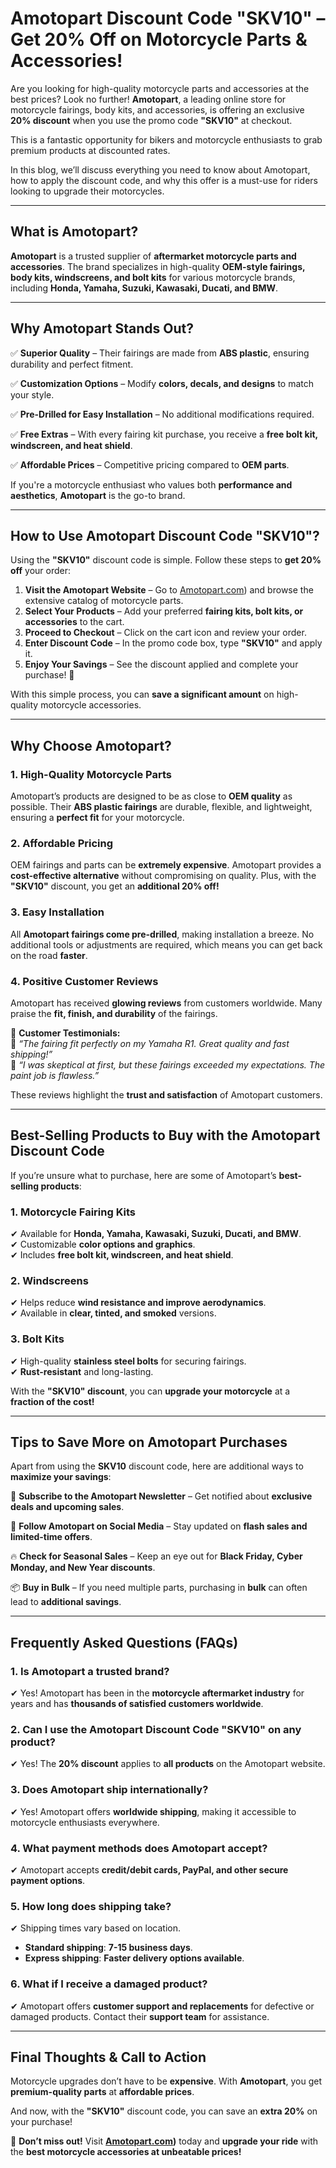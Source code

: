 # **Amotopart Discount Code "SKV10" – Get 20% Off on Motorcycle Parts & Accessories!**

Are you looking for high-quality motorcycle parts and accessories at the best prices? Look no further! **Amotopart**, a leading online store for motorcycle fairings, body kits, and accessories, is offering an exclusive **20% discount** when you use the promo code **"SKV10"** at checkout.  

This is a fantastic opportunity for bikers and motorcycle enthusiasts to grab premium products at discounted rates.  

In this blog, we’ll discuss everything you need to know about Amotopart, how to apply the discount code, and why this offer is a must-use for riders looking to upgrade their motorcycles.  

---

## **What is Amotopart?**  

**Amotopart** is a trusted supplier of **aftermarket motorcycle parts and accessories**. The brand specializes in high-quality **OEM-style fairings, body kits, windscreens, and bolt kits** for various motorcycle brands, including **Honda, Yamaha, Suzuki, Kawasaki, Ducati, and BMW**.  

---

## **Why Amotopart Stands Out?**  

✅ **Superior Quality** – Their fairings are made from **ABS plastic**, ensuring durability and perfect fitment.  

✅ **Customization Options** – Modify **colors, decals, and designs** to match your style.  

✅ **Pre-Drilled for Easy Installation** – No additional modifications required.  

✅ **Free Extras** – With every fairing kit purchase, you receive a **free bolt kit, windscreen, and heat shield**.  

✅ **Affordable Prices** – Competitive pricing compared to **OEM parts**.  

If you're a motorcycle enthusiast who values both **performance and aesthetics**, **Amotopart** is the go-to brand.  

---

## **How to Use Amotopart Discount Code "SKV10"?**  

Using the **"SKV10"** discount code is simple. Follow these steps to **get 20% off** your order:  

1. **Visit the Amotopart Website** – Go to [Amotopart.com](https://amotopart.com/SKV10)) and browse the extensive catalog of motorcycle parts.  
2. **Select Your Products** – Add your preferred **fairing kits, bolt kits, or accessories** to the cart.  
3. **Proceed to Checkout** – Click on the cart icon and review your order.  
4. **Enter Discount Code** – In the promo code box, type **"SKV10"** and apply it.  
5. **Enjoy Your Savings** – See the discount applied and complete your purchase! 🎉  

With this simple process, you can **save a significant amount** on high-quality motorcycle accessories.  

---

## **Why Choose Amotopart?**  

### **1. High-Quality Motorcycle Parts**  
Amotopart’s products are designed to be as close to **OEM quality** as possible. Their **ABS plastic fairings** are durable, flexible, and lightweight, ensuring a **perfect fit** for your motorcycle.  

### **2. Affordable Pricing**  
OEM fairings and parts can be **extremely expensive**. Amotopart provides a **cost-effective alternative** without compromising on quality. Plus, with the **"SKV10"** discount, you get an **additional 20% off!**  

### **3. Easy Installation**  
All **Amotopart fairings come pre-drilled**, making installation a breeze. No additional tools or adjustments are required, which means you can get back on the road **faster**.  

### **4. Positive Customer Reviews**  
Amotopart has received **glowing reviews** from customers worldwide. Many praise the **fit, finish, and durability** of the fairings.  

💬 **Customer Testimonials:**  
📌 *“The fairing fit perfectly on my Yamaha R1. Great quality and fast shipping!”*  
📌 *“I was skeptical at first, but these fairings exceeded my expectations. The paint job is flawless.”*  

These reviews highlight the **trust and satisfaction** of Amotopart customers.  

---

## **Best-Selling Products to Buy with the Amotopart Discount Code**  

If you’re unsure what to purchase, here are some of Amotopart’s **best-selling products**:  

### **1. Motorcycle Fairing Kits**  
✔ Available for **Honda, Yamaha, Kawasaki, Suzuki, Ducati, and BMW**.  
✔ Customizable **color options and graphics**.  
✔ Includes **free bolt kit, windscreen, and heat shield**.  

### **2. Windscreens**  
✔ Helps reduce **wind resistance and improve aerodynamics**.  
✔ Available in **clear, tinted, and smoked** versions.  

### **3. Bolt Kits**  
✔ High-quality **stainless steel bolts** for securing fairings.  
✔ **Rust-resistant** and long-lasting.  

With the **"SKV10" discount**, you can **upgrade your motorcycle** at a **fraction of the cost!**  

---

## **Tips to Save More on Amotopart Purchases**  

Apart from using the **SKV10** discount code, here are additional ways to **maximize your savings**:  

📩 **Subscribe to the Amotopart Newsletter** – Get notified about **exclusive deals and upcoming sales**.  

📲 **Follow Amotopart on Social Media** – Stay updated on **flash sales and limited-time offers**.  

🔥 **Check for Seasonal Sales** – Keep an eye out for **Black Friday, Cyber Monday, and New Year discounts**.  

📦 **Buy in Bulk** – If you need multiple parts, purchasing in **bulk** can often lead to **additional savings**.  

---

## **Frequently Asked Questions (FAQs)**  

### **1. Is Amotopart a trusted brand?**  
✔ Yes! Amotopart has been in the **motorcycle aftermarket industry** for years and has **thousands of satisfied customers worldwide**.  

### **2. Can I use the Amotopart Discount Code "SKV10" on any product?**  
✔ Yes! The **20% discount** applies to **all products** on the Amotopart website.  

### **3. Does Amotopart ship internationally?**  
✔ Yes! Amotopart offers **worldwide shipping**, making it accessible to motorcycle enthusiasts everywhere.  

### **4. What payment methods does Amotopart accept?**  
✔ Amotopart accepts **credit/debit cards, PayPal, and other secure payment options**.  

### **5. How long does shipping take?**  
✔ Shipping times vary based on location.  
   - **Standard shipping**: **7-15 business days**.  
   - **Express shipping**: **Faster delivery options available**.  

### **6. What if I receive a damaged product?**  
✔ Amotopart offers **customer support and replacements** for defective or damaged products. Contact their **support team** for assistance.  

---

## **Final Thoughts & Call to Action**  

Motorcycle upgrades don’t have to be **expensive**. With **Amotopart**, you get **premium-quality parts** at **affordable prices**.  

And now, with the **"SKV10"** discount code, you can save an **extra 20%** on your purchase!  

🚀 **Don’t miss out!** Visit **[Amotopart.com](https://amotopart.com/SKV10))** today and **upgrade your ride** with the **best motorcycle accessories at unbeatable prices!**  
